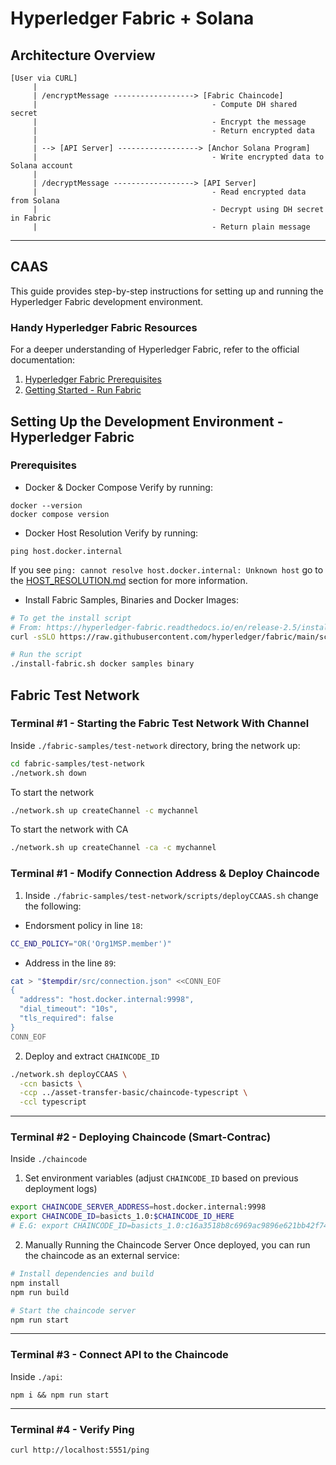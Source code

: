 # Hyperledger Fabric + Solana
## Architecture Overview
```
[User via CURL]
     |
     | /encryptMessage ------------------> [Fabric Chaincode]
     |                                       - Compute DH shared secret
     |                                       - Encrypt the message
     |                                       - Return encrypted data
     |
     | --> [API Server] ------------------> [Anchor Solana Program]
     |                                       - Write encrypted data to Solana account
     |
     | /decryptMessage ------------------> [API Server]
     |                                       - Read encrypted data from Solana
     |                                       - Decrypt using DH secret in Fabric
     |                                       - Return plain message
```
---
## CAAS
This guide provides step-by-step instructions for setting up and running the
Hyperledger Fabric development environment.

### Handy Hyperledger Fabric Resources
For a deeper understanding of Hyperledger Fabric, refer to the official documentation:
1. [Hyperledger Fabric Prerequisites](https://hyperledger-fabric.readthedocs.io/en/latest/prereqs.html)
2. [Getting Started - Run Fabric](https://hyperledger-fabric.readthedocs.io/en/latest/getting_started_run_fabric.html)

## Setting Up the Development Environment - Hyperledger Fabric
### Prerequisites
- Docker & Docker Compose
Verify by running: 
```
docker --version
docker compose version
```
- Docker Host Resolution
Verify by running:
```
ping host.docker.internal
```
If you see `ping: cannot resolve host.docker.internal: Unknown host` go to the [HOST_RESOLUTION.md](./docs/HOST_RESOLUTION.md) section for more information.
- Install Fabric Samples, Binaries and Docker Images:
```bash
# To get the install script 
# From: https://hyperledger-fabric.readthedocs.io/en/release-2.5/install.html
curl -sSLO https://raw.githubusercontent.com/hyperledger/fabric/main/scripts/install-fabric.sh && chmod +x install-fabric.sh

# Run the script
./install-fabric.sh docker samples binary
```

## Fabric Test Network

### Terminal #1 - Starting the Fabric Test Network With Channel
Inside `./fabric-samples/test-network` directory, bring the network up:
```bash
cd fabric-samples/test-network
./network.sh down
```
To start the network 
```bash
./network.sh up createChannel -c mychannel
```
To start the network with CA
```bash
./network.sh up createChannel -ca -c mychannel
```

### Terminal #1 - Modify Connection Address & Deploy Chaincode
1. Inside `./fabric-samples/test-network/scripts/deployCCAAS.sh` change the following:
- Endorsment policy in line `18`:
```bash
CC_END_POLICY="OR('Org1MSP.member')"
```
- Address in the line `89`:
```bash
cat > "$tempdir/src/connection.json" <<CONN_EOF
{
  "address": "host.docker.internal:9998",
  "dial_timeout": "10s",
  "tls_required": false
}
CONN_EOF
```
2. Deploy and extract `CHAINCODE_ID`
```bash
./network.sh deployCCAAS \
  -ccn basicts \
  -ccp ../asset-transfer-basic/chaincode-typescript \
  -ccl typescript
```
---
### Terminal #2 - Deploying Chaincode (Smart-Contrac)
Inside `./chaincode`
1. Set environment variables (adjust `CHAINCODE_ID` based on previous deployment logs)
```bash
export CHAINCODE_SERVER_ADDRESS=host.docker.internal:9998
export CHAINCODE_ID=basicts_1.0:$CHAINCODE_ID_HERE
# E.G: export CHAINCODE_ID=basicts_1.0:c16a3518b8c6969ac9896e621bb42f74f9b31624ca8ea0508bdfda1daa8d090d
```
2. Manually Running the Chaincode Server
Once deployed, you can run the chaincode as an external service:
```bash
# Install dependencies and build
npm install
npm run build

# Start the chaincode server
npm run start
```
---
### Terminal #3 - Connect API to the Chaincode
Inside `./api`:
```
npm i && npm run start
```
---
### Terminal #4 - Verify Ping
```
curl http://localhost:5551/ping
```
